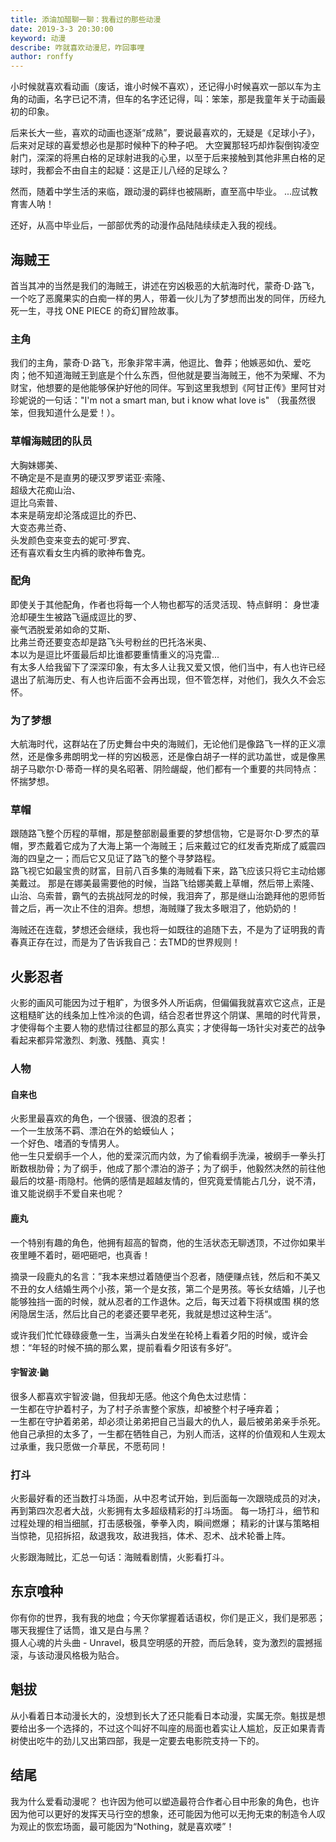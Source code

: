 ```yaml
---
title: 添油加醋聊一聊：我看过的那些动漫
date: 2019-3-3 20:30:00
keyword: 动漫
describe: 咋就喜欢动漫尼，咋回事哩
author: ronffy
---
```


小时候就喜欢看动画（废话，谁小时候不喜欢），还记得小时候喜欢一部以车为主角的动画，名字已记不清，但车的名字还记得，叫：笨笨，那是我童年关于动画最初的印象。  

后来长大一些，喜欢的动画也逐渐“成熟”，要说最喜欢的，无疑是《足球小子》，后来对足球的喜爱想必也是那时候种下的种子吧。
大空翼那轻巧却炸裂倒钩凌空射门，深深的将黑白格的足球射进我的心里，以至于后来接触到其他非黑白格的足球时，我都会不由自主的起疑：这是正儿八经的足球么？

然而，随着中学生活的来临，跟动漫的羁绊也被隔断，直至高中毕业。 ...应试教育害人呐！

还好，从高中毕业后，一部部优秀的动漫作品陆陆续续走入我的视线。

## 海贼王

首当其冲的当然是我们的海贼王，讲述在穷凶极恶的大航海时代，蒙奇·D·路飞，一个吃了恶魔果实的白痴一样的男人，带着一伙儿为了梦想而出发的同伴，历经九死一生，寻找 ONE PIECE 的奇幻冒险故事。

### 主角

我们的主角，蒙奇·D·路飞，形象非常丰满，他逗比、鲁莽；他嫉恶如仇、爱吃肉；他不知道海贼王到底是个什么东西，但他就是要当海贼王，他不为荣耀、不为财宝，他想要的是他能够保护好他的同伴。写到这里我想到《阿甘正传》里阿甘对珍妮说的一句话："I'm not a smart man, but i know what love is" （我虽然很笨，但我知道什么是爱！）。

### 草帽海贼团的队员

大胸妹娜美、  
不确定是不是直男的硬汉罗罗诺亚·索隆、  
超级大花痴山治、  
逗比乌索普、  
本来是萌宠却沦落成逗比的乔巴、  
大变态弗兰奇、  
头发颜色变来变去的妮可·罗宾、  
还有喜欢看女生内裤的歌神布鲁克。

### 配角

即使关于其他配角，作者也将每一个人物也都写的活灵活现、特点鲜明：
身世凄沧却硬生生被路飞逼成逗比的罗、  
豪气洒脱爱弟如命的艾斯、  
比弗兰奇还要变态却是路飞头号粉丝的巴托洛米奥、  
本以为是逗比坏蛋最后却比谁都要重情重义的冯克雷...  
有太多人给我留下了深深印象，有太多人让我又爱又恨，他们当中，有人也许已经退出了航海历史、有人也许后面不会再出现，但不管怎样，对他们，我久久不会忘怀。

### 为了梦想

大航海时代，这群站在了历史舞台中央的海贼们，无论他们是像路飞一样的正义凛然，还是像多弗朗明戈一样的穷凶极恶，还是像白胡子一样的武功盖世，或是像黑胡子马歇尔·D·蒂奇一样的臭名昭著、阴险龌龊，他们都有一个重要的共同特点：怀揣梦想。

### 草帽

跟随路飞整个历程的草帽，那是整部剧最重要的梦想信物，它是哥尔·D·罗杰的草帽，罗杰戴着它成为了大海上第一个海贼王；后来戴过它的红发香克斯成了威震四海的四皇之一；而后它又见证了路飞的整个寻梦路程。   
路飞视它如最宝贵的财富，目前八百多集的海贼看下来，路飞应该只将它主动给娜美戴过。
那是在娜美最需要他的时候，当路飞给娜美戴上草帽，然后带上索隆、山治、乌索普，霸气的去挑战阿龙的时候，我泪奔了，那是继山治跪拜他的恩师哲普之后，再一次止不住的泪奔。想想，海贼赚了我太多眼泪了，他奶奶的！

海贼还在连载，梦想还会继续，我也将一如既往的追随下去，不是为了证明我的青春真正存在过，而是为了告诉我自己：去TMD的世界规则！


## 火影忍者

火影的画风可能因为过于粗旷，为很多外人所诟病，但偏偏我就喜欢它这点，正是这粗糙旷达的线条加上性冷淡的色调，结合忍者世界这个阴谋、黑暗的时代背景，才使得每个主要人物的悲情过往都显的那么真实；才使得每一场针尖对麦芒的战争看起来都异常激烈、刺激、残酷、真实！

### 人物

#### 自来也

火影里最喜欢的角色，一个很骚、很浪的忍者；  
一个一生放荡不羁、漂泊在外的蛤蟆仙人；  
一个好色、嗜酒的专情男人。  
他一生只爱纲手一个人，他的爱深沉而内敛，为了偷看纲手洗澡，被纲手一拳头打断数根肋骨；为了纲手，他成了那个漂泊的游子；为了纲手，他毅然决然的前往他最后的坟墓-雨隐村。他俩的感情是超越友情的，但究竟爱情能占几分，说不清，谁又能说纲手不爱自来也呢？

#### 鹿丸

一个特别有趣的角色，他拥有超高的智商，他的生活状态无聊透顶，不过你如果半夜里睡不着时，砸吧砸吧，也真香！ 

摘录一段鹿丸的名言：”我本来想过着随便当个忍者，随便赚点钱，然后和不美又不丑的女人结婚生两个小孩，第一个是女孩，第二个是男孩。等长女结婚，儿子也能够独挡一面的时候，就从忍者的工作退休。之后，每天过着下将棋或围
棋的悠闲隐居生活，然后比自己的老婆还要早老死，我就是想过这种生活“。  

或许我们忙忙碌碌疲惫一生，当满头白发坐在轮椅上看着夕阳的时候，或许会想：“年轻的时候不搞的那么累，提前看看夕阳该有多好”。

#### 宇智波·鼬

很多人都喜欢宇智波·鼬，但我却无感。他这个角色太过悲情：  
一生都在守护着村子，为了村子杀害整个家族，却被整个村子唾弃着；  
一生都在守护着弟弟，却必须让弟弟把自己当最大的仇人，最后被弟弟亲手杀死。  
他自己承担的太多了，一生都在牺牲自己，为别人而活，这样的价值观和人生观太过承重，我只愿做一介草民，不愿苟同！

### 打斗

火影最好看的还当数打斗场面，从中忍考试开始，到后面每一次跟晓成员的对决，再到第四次忍者大战，火影拥有太多超级精彩的打斗场面。
每一场打斗，细节和过程处理的相当细腻，打击感极强，拳拳入肉，瞬间燃爆；
精彩的计谋与策略相当惊艳，见招拆招，敌退我攻，敌进我挡，体术、忍术、战术轮番上阵。

火影跟海贼比，汇总一句话：海贼看剧情，火影看打斗。


## 东京喰种

你有你的世界，我有我的地盘；今天你掌握着话语权，你们是正义，我们是邪恶；哪天我握住了话筒，谁又是白与黑？  
摄人心魂的片头曲 - Unravel，极具空明感的开腔，而后急转，变为激烈的震撼摇滚，与该动漫风格极为贴合。  


## 魁拔

从小看着日本动漫长大的，没想到长大了还只能看日本动漫，实属无奈。魁拔是想要给出多一个选择的，不过这个叫好不叫座的局面也着实让人尴尬，反正如果青青树使出吃牛的劲儿又出第四部，我是一定要去电影院支持一下的。


## 结尾

我为什么爱看动漫呢？
也许因为他可以塑造最符合作者心目中形象的角色，也许因为他可以更好的发挥天马行空的想象，还可能因为他可以无拘无束的制造令人叹为观止的恢宏场面，最可能因为“Nothing，就是喜欢喽”！
